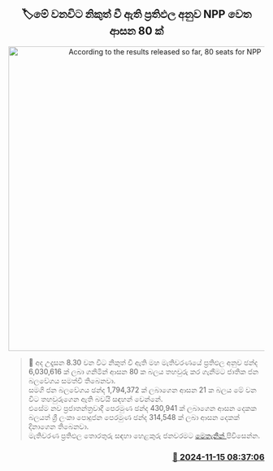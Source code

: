 <p align='center'><b><h2 align='center' title='According to the results released so far, 80 seats for NPP'>🏷මේ වනවිට නිකුත් වී ඇති ප්‍රතිඵල අනුව NPP වෙ​ත ආසන 80 ක්</h2></b></p>
<p align='center'><img src='https://helakuru.sgp1.cdn.digitaloceanspaces.com/esana/images/lib/parliment-election-result.jpg' width='600' alt='According to the results released so far, 80 seats for NPP'></p>

>📝 අද උදෑසන 8.30 වන විට නිකුත් වී ඇති මහ මැතිවරණයේ ප්‍රතිඵල අනුව ඡන්ද 6,030,616 ක් ලබා ගනිමින් ආසන 80 ක බලය තහවුරු කර ගැනීමට ජාතික ජන බලවේගය සමත්වී තිබෙනවා.<br>සමගි ජන බලවේගය ඡන්ද 1,794,372 ක් ලබාගෙන ආසන 21 ක බලය මේ වන විට තහවුරුගෙන ඇති බවයි සඳහන් වෙන්නේ.<br>එසේම නව ප්‍රජාතන්ත්‍රවාදී පෙරමුණ ඡන්ද 430,941 ක් ලබාගෙන ආසන දෙකක බලයත් ශ්‍රී ලංකා පොදුජන පෙරමුණ ඡන්ද 314,548 ක් ලබා ආසන දෙකක් දිනාගෙන තිබෙනවා.<br>මැතිවරණ ප්‍රතිඵල තොරතුරු සඳහා හෙළකුරු ජනවරමට <a href='https://www.helakuru.lk/janavarama'>මෙතැනින් </a>පිවිසෙන්න.<br>

<h3 align='right'><a href='https://www.helakuru.lk/esana/p/105077/'>📅 2024-11-15 08:37:06</a></h3>
